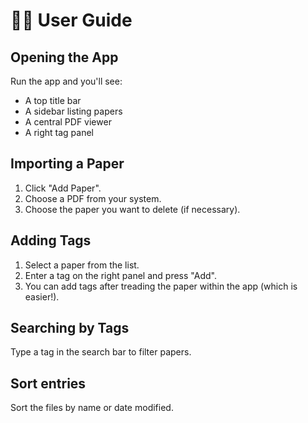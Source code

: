 # 👩‍💻 User Guide

## Opening the App

Run the app and you'll see:

- A top title bar
- A sidebar listing papers
- A central PDF viewer
- A right tag panel

## Importing a Paper

1. Click "Add Paper".
2. Choose a PDF from your system.
3. Choose the paper you want to delete (if necessary).

## Adding Tags

1. Select a paper from the list.
2. Enter a tag on the right panel and press "Add".
3. You can add tags after treading the paper within the app (which is easier!).

## Searching by Tags

Type a tag in the search bar to filter papers.

## Sort entries

Sort the files by name or date modified.
